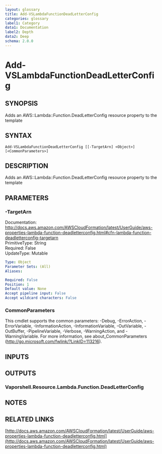 ```yaml
---
layout: glossary
title: Add-VSLambdaFunctionDeadLetterConfig
categories: glossary
label1: Category
data1: Documentation
label2: Depth
data2: Deep
schema: 2.0.0
---
```


# Add-VSLambdaFunctionDeadLetterConfig

## SYNOPSIS
Adds an AWS::Lambda::Function.DeadLetterConfig resource property to the template

## SYNTAX

```
Add-VSLambdaFunctionDeadLetterConfig [[-TargetArn] <Object>] [<CommonParameters>]
```

## DESCRIPTION
Adds an AWS::Lambda::Function.DeadLetterConfig resource property to the template

## PARAMETERS

### -TargetArn
Documentation: http://docs.aws.amazon.com/AWSCloudFormation/latest/UserGuide/aws-properties-lambda-function-deadletterconfig.html#cfn-lambda-function-deadletterconfig-targetarn    
PrimitiveType: String    
Required: False    
UpdateType: Mutable

```yaml
Type: Object
Parameter Sets: (All)
Aliases:

Required: False
Position: 1
Default value: None
Accept pipeline input: False
Accept wildcard characters: False
```

### CommonParameters
This cmdlet supports the common parameters: -Debug, -ErrorAction, -ErrorVariable, -InformationAction, -InformationVariable, -OutVariable, -OutBuffer, -PipelineVariable, -Verbose, -WarningAction, and -WarningVariable.
For more information, see about_CommonParameters (http://go.microsoft.com/fwlink/?LinkID=113216).

## INPUTS

## OUTPUTS

### Vaporshell.Resource.Lambda.Function.DeadLetterConfig

## NOTES

## RELATED LINKS

[http://docs.aws.amazon.com/AWSCloudFormation/latest/UserGuide/aws-properties-lambda-function-deadletterconfig.html](http://docs.aws.amazon.com/AWSCloudFormation/latest/UserGuide/aws-properties-lambda-function-deadletterconfig.html)

